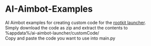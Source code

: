# AI-Aimbot-Examples
AI Aimbot examples for creating custom code for the [rootkit launcher](https://github.com/RootKit-Org/Launcher).  
Simply download the code as zip and extract the contents to %appdata%/ai-aimbot-launcher/customCode/  
Copy and paste the code you want to use into main.py
